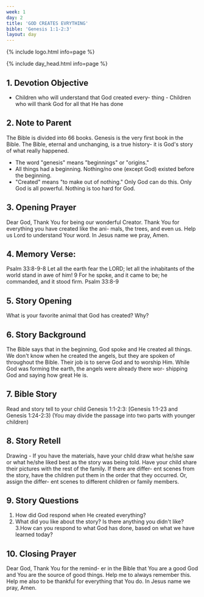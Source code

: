 ```yaml
---
week: 1
day: 2
title: 'GOD CREATES EVRYTHING'
bible: 'Genesis 1:1-2:3'
layout: day
---
```



{% include logo.html info=page %}

{% include day_head.html info=page %}

## 1. Devotion Objective
- Children who will understand that God created every- thing - Children who will thank God for all that He has done

## 2. Note to Parent
The Bible is divided into 66 books. Genesis is the very first book in the Bible. The Bible, eternal and unchanging, is a true history- it is God's story of what really happened.
- The word "genesis" means "beginnings" or "origins."
- All things had a beginning. Nothing/no one (except God) existed before the beginning.
- "Created" means "to make out of nothing." Only God can do this. Only God is all powerful. Nothing is too hard for God.

## 3. Opening Prayer
Dear God, Thank You for being our wonderful Creator. Thank You for everything you have created like the ani- mals, the trees, and even us. Help us Lord to understand Your word. In Jesus name we pray, Amen.

## 4. Memory Verse:
Psalm 33:8-9-8 Let all the earth fear the LORD; let all the inhabitants of the world stand in awe of him! 9 For he spoke, and it came to be; he commanded, and it stood firm. Psalm 33:8-9

## 5. Story Opening
What is your favorite animal that God has created? Why?

## 6. Story Background
The Bible says that in the beginning, God spoke and He created all things. We don't know when he created the angels, but they are spoken of throughout the Bible. Their job is to serve God and to worship Him. While God was forming the earth, the angels were already there wor- shipping God and saying how great He is.

## 7. Bible Story
Read and story tell to your child Genesis 1:1-2:3: [Genesis 1:1-23 and Genesis 1:24-2:3) (You may divide the passage into two parts with younger children)

## 8. Story Retell
Drawing - If you have the materials, have your child draw what he/she saw or what he/she liked best as the story was being told. Have your child share their pictures with the rest of the family. If there are differ- ent scenes from the story, have the children put them in the order that they occurred. Or, assign the differ- ent scenes to different children or family members.

## 9. Story Questions
1. How did God respond when He created everything?
2. What did you like about the story? Is there anything you didn't like? 3.How can you respond to what God has done, based on what we have learned today?

## 10. Closing Prayer
Dear God, Thank You for the remind- er in the Bible that You are a good God and You are the source of good things. Help me to always remember this. Help me also to be thankful for everything that You do. In Jesus name we pray, Amen.

